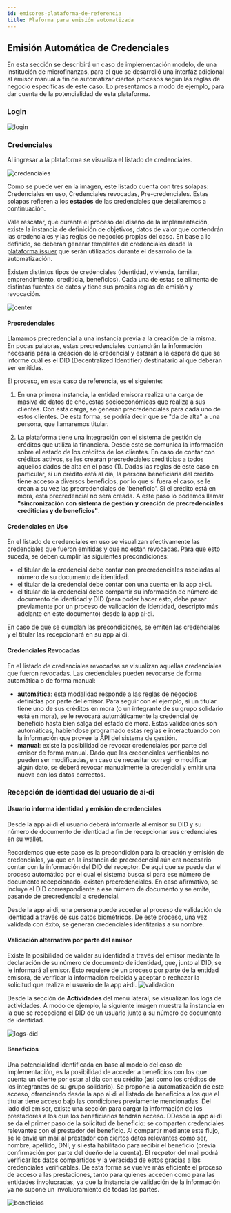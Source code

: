 ```yaml
---
id: emisores-plataforma-de-referencia
title: Plaforma para emisión automatizada
---
```

## Emisión Automática de Credenciales
En esta sección se describirá un caso de implementación modelo, de una institución de microfinanzas, para el que se desarrolló una interfáz adicional al emisor manual a fin de automatizar ciertos procesos según las reglas de negocio específicas de este caso.
Lo presentamos a modo de ejemplo, para dar cuenta de la potencialidad de esta plataforma.

### Login
![login](../images/emisor-auto-login.png)

### Credenciales
Al ingresar a la plataforma se visualiza el listado de credenciales.

![credenciales](../images/emisor-auto-credenciales.png)

Como se puede ver en la imagen, este listado cuenta con tres solapas: Credenciales en uso, Credenciales revocadas, Pre-credenciales. Estas solapas refieren a los **estados** de las credenciales que detallaremos a continuación.

Vale rescatar, que durante el proceso del diseño de la implementación, existe la instancia de definición de objetivos, datos de valor que contendrán las credenciales y las reglas de negocios propias del caso. En base a lo definido, se deberán generar templates de credenciales desde la [plataforma issuer](./emisores-plataforma) que serán utilizados durante el desarrollo de la automatización.

Existen distintos tipos de credenciales (identidad, vivienda, familiar, emprendimiento, crediticia, beneficios). Cada una de estas se alimenta de distintas fuentes de datos y tiene sus propias reglas de emisión y revocación.

![center](../images/credencial-semillas-beneficio.png)

#### Precredenciales
Llamamos precredencial a una instancia previa a la creación de la misma. En pocas palabras, estas precredenciales contendrán la información necesaria para la creación de la credencial y estarán a la espera de que se informe cuál es el DID (Decentralized Identifier) destinatario al que deberán ser emitidas.

El proceso, en este caso de referencia, es el siguiente:
1. En una primera instancia, la entidad emisora realiza una carga de masiva de datos de encuestas socioeconómicas que realiza a sus clientes. Con esta carga, se generan precredenciales para cada uno de estos clientes.
De esta forma, se podría decir que se "da de alta" a una persona, que llamaremos titular.

2. La plataforma tiene una integración con el sistema de gestión de créditos que utiliza la financiera. Desde este se comunica la información sobre el estado de los créditos de los clientes. En caso de contar con créditos activos, se les crearán precredeciales crediticias a todos aquellos dados de alta en el paso (1). Dadas las reglas de este caso en particular, si un crédito está al día, la persona beneficiaria del crédito tiene acceso a diversos beneficios, por lo que si fuera el caso, se le crean a su vez las precredenciales de 'beneficio'. Si el crédito está en mora, esta precredencial no será creada.
A este paso lo podemos llamar **"sincronización con sistema de gestión y creación de precredenciales crediticias y de beneficios"**.

#### Credenciales en Uso
En el listado de credenciales en uso se visualizan efectivamente las credenciales que fueron emitidas y que no están revocadas.
Para que esto suceda, se deben cumplir las siguientes precondiciones:
* el titular de la credencial debe contar con precredenciales asociadas al número de su documento de identidad.
* el titular de la credencial debe contar con una cuenta en la app ai·di. 
* el titular de la credencial debe compartir su información de número de documento de identidad y DID (para poder hacer esto, debe pasar previamente por un proceso de validación de identidad, descripto más adelante en este documento) desde la app ai·di.
<!-- agregar link al título de validación de identidad -->

En caso de que se cumplan las precondiciones, se emiten las credenciales y el titular las recepcionará en su app ai·di.

#### Credenciales Revocadas
En el listado de credenciales revocadas se visualizan aquellas credenciales que fueron revocadas.
Las credenciales pueden revocarse de forma automática o de forma manual:
* **automática**: esta modalidad responde a las reglas de negocios definidas por parte del emisor. Para seguir con el ejemplo, si un titular tiene uno de sus créditos en mora (o un integrante de su grupo solidario <!--[1] buscar cómo agregar referencia y describir concepto -->  está en mora), se le revocará automáticamente la credencial de beneficio hasta bien salga del estado de mora. Estas validaciones son automáticas, habiendose programado estas reglas e interactuando con la información que provee la API del sistema de gestión.
* **manual**: existe la posibilidad de revocar credenciales por parte del emisor de forma manual. Dado que las credenciales verificables no pueden ser modificadas, en caso de necesitar corregir o modificar algún dato, se deberá revocar manualmente la credencial y emitir una nueva con los datos correctos.


### Recepción de identidad del usuario de ai·di
#### Usuario informa identidad y emisión de credenciales
Desde la app ai·di el usuario deberá informarle al emisor su DID y su número de documento de identidad a fin de recepcionar sus credenciales en su wallet.

Recordemos que este paso es la precondición para la creación y emisión de credenciales, ya que en la instancia de precredencial aún era necesario contar con la información del DID del receptor. De aquí que se puede dar el proceso automático por el cual el sistema busca si para ese número de documento recepcionado, existen precredenciales. En caso afirmativo, se incluye el DID correspondiente a ese número de documento y se emite, pasando de precredencial a credencial.

Desde la app ai·di, una persona puede acceder al proceso de validación de identidad a través de sus datos biométricos. De este proceso, una vez validada con éxito, se generan credenciales identitarias a su nombre.

#### Validación alternativa por parte del emisor
Existe la posibilidad de validar su identidad a través del emisor mediante la declaración de su número de documento de identidad, que, junto al DID, se le informará al emisor. Esto requiere de un proceso por parte de la entidad emisora, de verificar la información recibida y aceptar o rechazar la solicitud que realiza el usuario de la app ai·di.
![validacion](../images/emisor-auto-validacion-alternativa.png)

Desde la sección de **Actividades** del menú lateral, se visualizan los logs de actividades. A modo de ejemplo, la siguiente imagen muestra la instancia en la que se recepciona el DID de un usuario junto a su número de documento de identidad.

![logs-did](../images/emisor-auto-listado-actividades-dni-did.png)

#### Beneficios
Una potencialidad identificada en base al modelo del caso de implementación, es la posibilidad de acceder a beneficios con los que cuenta un cliente por estar al día con su crédito (así como los créditos de los integrantes de su grupo solidario).
Se propone la automatización de este acceso, ofrenciendo desde la app ai·di el listado de beneficios a los que el titular tiene acceso bajo las condiciones previamente mencionadas.
Del lado del emisor, existe una sección para cargar la información de los prestadores a los que los beneficiarios tendrán acceso.
DDesde la app ai·di se da el primer paso de la solicitud de beneficio: se comparten credenciales relevantes con el prestador del beneficio. Al compartir mediante este flujo, se le envía un mail al prestador con ciertos datos relevantes como ser, nombre, apellido, DNI, y si está habilitado para recibir el beneficio (previa confirmación por parte del dueño de la cuenta). El recpetor del mail podrá verificar los datos compartidos y la veracidad de estos gracias a las credenciales verificables. De esta forma se vuelve más eficiente el proceso de acceso a las prestaciones, tanto para quienes acceden como para las entidades involucradas, ya que la instancia de validación de la información ya no supone un involucramiento de todas las partes.
<!-- por favor reformular -->

![beneficios](../images/emisor-auto-beneficios.png)


